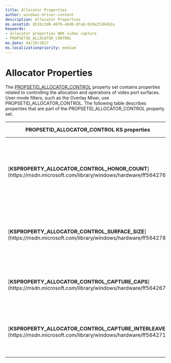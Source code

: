 ```yaml
---
title: Allocator Properties
author: windows-driver-content
description: Allocator Properties
ms.assetid: 851bc3d8-46f6-46d0-87a8-81de2536492a
keywords:
- allocator properties WDK video capture
- PROPSETID_ALLOCATOR_CONTROL
ms.date: 04/20/2017
ms.localizationpriority: medium
---
```


# Allocator Properties


The [PROPSETID\_ALLOCATOR\_CONTROL](https://msdn.microsoft.com/library/windows/hardware/ff567792) property set contains properties related to controlling the allocation and operations of video port surfaces. User-mode filters, such as the Overlay Mixer, use PROPSETID\_ALLOCATOR\_CONTROL. The following table describes properties that are part of the PROPSETID\_ALLOCATOR\_CONTROL property set.

<table>
<colgroup>
<col width="50%" />
<col width="50%" />
</colgroup>
<thead>
<tr class="header">
<th>PROPSETID_ALLOCATOR_CONTROL KS properties</th>
<th>Property description</th>
</tr>
</thead>
<tbody>
<tr class="odd">
<td><p>[<strong>KSPROPERTY_ALLOCATOR_CONTROL_HONOR_COUNT</strong>](https://msdn.microsoft.com/library/windows/hardware/ff564276)</p></td>
<td><p>Controls how a filter determines the number of video port overlay surfaces to allocate.</p></td>
</tr>
<tr class="even">
<td><p>[<strong>KSPROPERTY_ALLOCATOR_CONTROL_SURFACE_SIZE</strong>](https://msdn.microsoft.com/library/windows/hardware/ff564278)</p></td>
<td><p>Controls the dimensions of the video port overlay surface.</p></td>
</tr>
<tr class="odd">
<td><p>[<strong>KSPROPERTY_ALLOCATOR_CONTROL_CAPTURE_CAPS</strong>](https://msdn.microsoft.com/library/windows/hardware/ff564267)</p></td>
<td><p>Describes the capture capabilities of the video port.</p></td>
</tr>
<tr class="even">
<td><p>[<strong>KSPROPERTY_ALLOCATOR_CONTROL_CAPTURE_INTERLEAVE</strong>](https://msdn.microsoft.com/library/windows/hardware/ff564271)</p></td>
<td><p>Returns if the video port supports interleaved capture.</p></td>
</tr>
</tbody>
</table>

 

 

 




